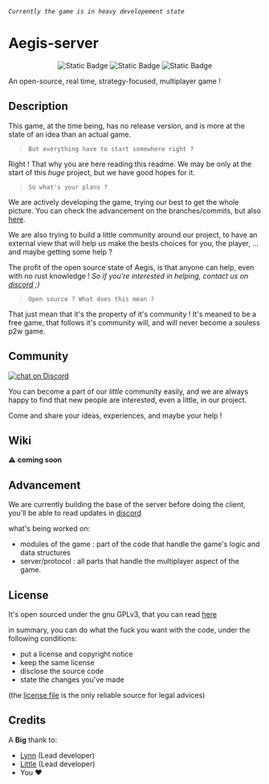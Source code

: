 *`Currently the game is in heavy developement state`*
# Aegis-server
<p align="center">
  <img alt="Static Badge" src="https://img.shields.io/badge/Aegis-0.0.1-darkgreen">
  <img alt="Static Badge" src="https://img.shields.io/badge/build in-rust-red?logo=rust">
  <img alt="Static Badge" src="https://img.shields.io/badge/by-chamallow team-pink">
</p>

An open-source, real time, strategy-focused, multiplayer game !


## Description
This game, at the time being, has no release version, and is more at the state of an idea than an actual game.

> `But everything have to start somewhere right ?`

Right ! That why you are here reading this readme. We may be only at the start of this *huge* project, but we have good hopes for it.

> `So what's your plans ?`

We are actively developing the game, trying our best to get the whole picture. You can check the advancement on the branches/commits, but also [here](#advancement).

We are also trying to build a little community around our project, to have an external view that will help us make the bests choices for you, the player, ... and maybe getting some help ?

The profit of the open source state of Aegis, is that anyone can help, even with no rust knowledge ! *So if you're interested in helping, contact us on [discord](#community) ;)*

> `Open source ? What does this mean ?`

That just mean that it's the property of it's community ! It's meaned to be a free game, that follows it's community will, and will never become a souless p2w game. 

## Community
<p>
  <a href="https://discord.gg/4eECV9tSHA">
    <img src="https://img.shields.io/discord/1205949505187483708?logo=discord" alt="chat on Discord">
  </a>
</p>

You can become a part of our *little* community easily, and we are always happy to find that new people are interested, even a little, in our project.

Come and share your ideas, experiences, and maybe your help !

## Wiki

⚠️ **coming soon**

## Advancement

We are currently building the base of the server before doing the client, you'll be able to read updates in [discord](#community)

what's being worked on:
- modules of the game : part of the code that handle the game's logic and data structures
- server/protocol : all parts that handle the multiplayer aspect of the game.

## License

It's open sourced under the gnu GPLv3, that you can read [here](./LICENSE)

in summary, you can do what the fuck you want with the code, under the following conditions:
- put a license and copyright notice
- keep the same license
- disclose the source code
- state the changes you've made

(the [license file](./LICENSE) is the only reliable source for legal advices)


## Credits

A **Big** thank to:
- [Lynn](https://lynn.chamallow.xyz) (Lead developer)
- [Little](https://github.com/lil-evil) (Lead developer)
- You ❤️